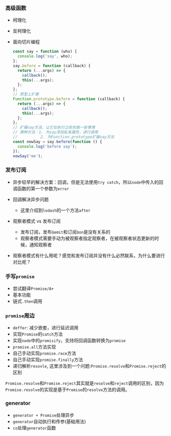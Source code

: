### 高级函数
* 柯理化
* 反柯理化


* 面向切片编程
    ```javascript
    const say = function (who) {
      console.log('say', who);
    };
    say.before = function (callback) {
      return (...args) => {
        callback();
        this(...args);
      };
    };
    // 原型上扩展
    Function.prototype.before = function (callback) {
      return (...args) => {
        callback();
        this(...args);
      };
    };
    // 扩展say方法，让它在执行之前先做一些事情
    // 俩种方法：1. 为say添加私有属性，进行调用
    //          2. 为Function.prototype扩展say方法
    const newSay = say.before(function () {
      console.log('before say');
    });
    newSay('me');
    ```
### 发布订阅
* 异步较早的解决方案：回调，但是无法使用`try catch`，所以`node`中传入的回调函数的第一个参数为`error`
* 回调解决异步问题
    * 这里介绍到`lodash`的一个方法`after`

* 观察者模式 vs 发布订阅
    * 发布订阅，发布`$emit`和订阅`$on`是没有关系的
    * 观察者模式需要手动为被观察者指定观察者，在被观察者状态更新的时候，通知观察者
* 观察者模式有什么用呢？感觉和发布订阅并没有什么必然联系，为什么要进行对比呢？

### 手写`promise`
* 尝试翻译`Promise/A+`
* 基本功能
* 链式`.then`调用

### `promise`周边
* `deffer`: 减少嵌套，进行延迟调用
* 实现`Promise`的`catch`方法
* 实现`node`中的`promisify`，支持将回调函数转换为`promise`
* `promise.all`方法实现
* 自己手动实现`promise.race`方法
* 自己手动实现`promise.finally`方法
* 递归解析`resovle`, 这里涉及到一个问题:`Promise.resolve`和`Promise.reject`的区别

`Promise.resolve`和`Promise.reject`其实就是`resolve`和`reject`调用的区别，因为`Promise.resolve`的实现是基于`Promise`的`resolve`方法的调用。

### generator
* `generator + Promise`处理异步
* `generator`自动执行和传参(基础用法)
* `co`处理`generator`函数


